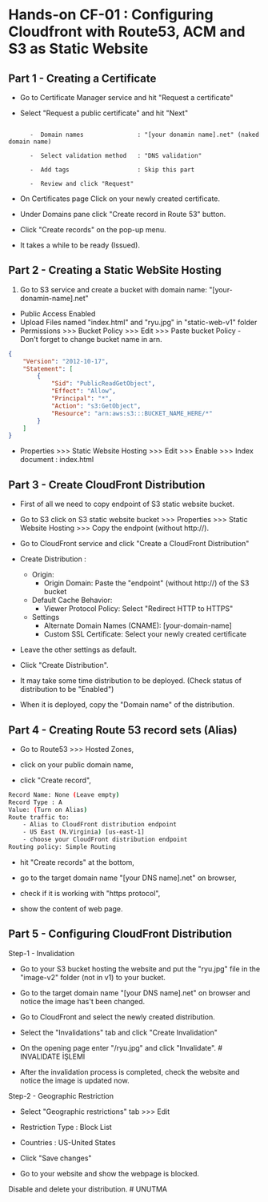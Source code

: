 # Hands-on CF-01 : Configuring Cloudfront with Route53, ACM and S3 as Static Website

## Part 1 - Creating a Certificate

- Go to Certificate Manager service and hit "Request a certificate"

- Select "Request a public certificate" and hit "Next"

```text

      -  Domain names               : "[your donamin name].net" (naked domain name)

      -  Select validation method   : "DNS validation"
  
      -  Add tags                   : Skip this part
  
      -  Review and click "Request"
```

- On Certificates page Click on your newly created certificate.

- Under Domains pane click "Create record in Route 53" button.

- Click "Create records" on the pop-up menu.

- It takes a while to be ready (Issued).  

## Part 2 - Creating a Static WebSite Hosting

1. Go to S3 service and create a bucket with domain name: "[your-donamin-name].net"

- Public Access Enabled
- Upload Files named "index.html" and "ryu.jpg" in "static-web-v1" folder
- Permissions >>> Bucket Policy >>> Edit >>> Paste bucket Policy - Don't forget to change bucket name in arn.

```json
{
    "Version": "2012-10-17",
    "Statement": [
        {
            "Sid": "PublicReadGetObject",
            "Effect": "Allow",
            "Principal": "*",
            "Action": "s3:GetObject",
            "Resource": "arn:aws:s3:::BUCKET_NAME_HERE/*"
        }
    ]
}
```

- Properties >>> Static Website Hosting >>> Edit >>> Enable >>> Index document : index.html

## Part 3 - Create CloudFront Distribution

- First of all we need to copy endpoint of S3 static website bucket.

- Go to S3 click on S3 static website bucket >>> Properties >>> Static Website Hosting >>> Copy the endpoint (without http://).

- Go to CloudFront service and click "Create a CloudFront Distribution"

- Create Distribution :
  - Origin:
    - Origin Domain: Paste the "endpoint" (without http://) of the S3 bucket
  - Default Cache Behavior:
    - Viewer Protocol Policy: Select "Redirect HTTP to HTTPS"
  - Settings
    - Alternate Domain Names (CNAME): [your-domain-name]
    - Custom SSL Certificate: Select your newly created certificate

- Leave the other settings as default.

- Click "Create Distribution".

- It may take some time distribution to be deployed. (Check status of distribution to be "Enabled")

- When it is deployed, copy the "Domain name" of the distribution. 

## Part 4 - Creating Route 53 record sets (Alias)

- Go to Route53 >>> Hosted Zones, 

- click on your public domain name,

- click "Create record",

```bash
Record Name: None (Leave empty)
Record Type : A
Value: (Turn on Alias)
Route traffic to: 
    - Alias to CloudFront distribution endpoint
    - US East (N.Virginia) [us-east-1]
    - choose your CloudFront distribution endpoint
Routing policy: Simple Routing
```

- hit "Create records" at the bottom,

- go to the target domain name "[your DNS name].net" on browser,

- check if it is working with "https protocol",

- show the content of web page.

## Part 5 - Configuring CloudFront Distribution

Step-1 - Invalidation

- Go to your S3 bucket hosting the website and put the "ryu.jpg" file in the "image-v2" folder (not in v1) to your bucket. 

- Go to the target domain name "[your DNS name].net" on browser and notice the image has't been changed.

- Go to CloudFront and select the newly created distribution.

- Select the "Invalidations" tab and click "Create Invalidation"

- On the opening page enter "/ryu.jpg" and click "Invalidate". # INVALIDATE İŞLEMİ

- After the invalidation process is completed, check the website and notice the image is updated now.

Step-2 - Geographic Restriction

- Select "Geographic restrictions" tab >>> Edit

- Restriction Type : Block List

- Countries : US-United States 

- Click "Save changes"

- Go to your website and show the webpage is blocked.

Disable and delete your distribution. # UNUTMA